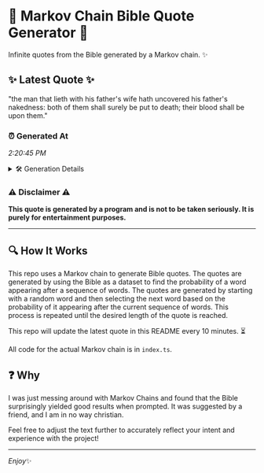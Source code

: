 # 📖 Markov Chain Bible Quote Generator 📖

Infinite quotes from the Bible generated by a Markov chain. ✨

## ✨ Latest Quote ✨
"the man that lieth with his father's wife hath uncovered his father's nakedness: both of them shall surely be put to death; their blood shall be upon them."

### ⏰ Generated At
*2:20:45 PM*

<details>
    <summary>🛠️ Generation Details</summary>
    <p>
        <strong>🌱 Seed:</strong> the<br>
        <strong>🔄 Iterations:</strong> 27<br>
        <strong>📜 Context History:</strong><br>[ the ]: man<br>[ the, man ]: that<br>[ the, man, that ]: lieth<br>[ the, man, that, lieth ]: with<br>[ the, man, that, lieth, with ]: his<br>[ the, man, that, lieth, with, his ]: father's<br>[ man, that, lieth, with, his, father's ]: wife<br>[ that, lieth, with, his, father's, wife ]: hath<br>[ lieth, with, his, father's, wife, hath ]: uncovered<br>[ with, his, father's, wife, hath, uncovered ]: his<br>[ his, father's, wife, hath, uncovered, his ]: father's<br>[ father's, wife, hath, uncovered, his, father's ]: nakedness:<br>[ wife, hath, uncovered, his, father's, nakedness: ]: both<br>[ hath, uncovered, his, father's, nakedness:, both ]: of<br>[ uncovered, his, father's, nakedness:, both, of ]: them<br>[ his, father's, nakedness:, both, of, them ]: shall<br>[ father's, nakedness:, both, of, them, shall ]: surely<br>[ nakedness:, both, of, them, shall, surely ]: be<br>[ both, of, them, shall, surely, be ]: put<br>[ of, them, shall, surely, be, put ]: to<br>[ them, shall, surely, be, put, to ]: death;<br>[ shall, surely, be, put, to, death; ]: their<br>[ surely, be, put, to, death;, their ]: blood<br>[ be, put, to, death;, their, blood ]: shall<br>[ put, to, death;, their, blood, shall ]: be<br>[ to, death;, their, blood, shall, be ]: upon<br>[ death;, their, blood, shall, be, upon ]: them.<br>
    </p>
</details>

### ⚠️ Disclaimer ⚠️
**This quote is generated by a program and is not to be taken seriously. It is purely for entertainment purposes.**

---

## 🔍 How It Works

This repo uses a Markov chain to generate Bible quotes. The quotes are generated by using the Bible as a dataset to find the probability of a word appearing after a sequence of words. The quotes are generated by starting with a random word and then selecting the next word based on the probability of it appearing after the current sequence of words. This process is repeated until the desired length of the quote is reached.

This repo will update the latest quote in this README every 10 minutes. ⏳

All code for the actual Markov chain is in `index.ts`.

## ❓ Why

I was just messing around with Markov Chains and found that the Bible surprisingly yielded good results when prompted. 
It was suggested by a friend, and I am in no way christian.

Feel free to adjust the text further to accurately reflect your intent and experience with the project!

---

*Enjoy*✨
